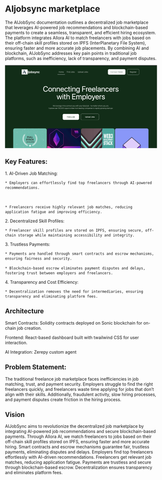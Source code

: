 # AIjobsync marketplace

The AIJobSync documentation outlines a decentralized job marketplace that leverages AI-powered job recommendations and blockchain-based payments to create a seamless, transparent, and efficient hiring ecosystem. The platform integrates Allora AI to match freelancers with jobs based on their off-chain skill profiles stored on IPFS (InterPlanetary File System), ensuring faster and more accurate job placements. By combining AI and blockchain, AIJobSync addresses key pain points in traditional job platforms, such as inefficiency, lack of transparency, and payment disputes.

![alt text](<Screenshot 2025-03-14 at 13.32.01.png>)

## Key Features:
<bold> 1. AI-Driven Job Matching: </bold>

    * Employers can effortlessly find top freelancers through AI-powered recommendations.

 

    * Freelancers receive highly relevant job matches, reducing application fatigue and improving efficiency.

<bold>2. Decentralized Skill Profiles: </bold>

    * Freelancer skill profiles are stored on IPFS, ensuring secure, off-chain storage while maintaining accessibility and integrity.

<bold>3. Trustless Payments:</bold>


    * Payments are handled through smart contracts and escrow mechanisms, ensuring fairness and security.

    * Blockchain-based escrow eliminates payment disputes and delays, fostering trust between employers and freelancers.

<bold>4. Transparency and Cost Efficiency: </bold>

    * Decentralization removes the need for intermediaries, ensuring transparency and eliminating platform fees.




## Architecture
Smart Contracts: Solidity contracts deployed on Sonic blockchain for on-chain job creation.

Frontend: React-based dashboard built with twailwind CSS for user interaction.

AI Integration: Zerepy custom agent


## Problem Statement:
The traditional freelance job marketplace faces inefficiencies in job matching, trust, and payment security. Employers struggle to find the right freelancers quickly, and freelancers waste time applying for jobs that don’t align with their skills. Additionally, fraudulent activity, slow hiring processes, and payment disputes create friction in the hiring process.


## Vision
AIJobSync aims to revolutionize the decentralized job marketplace by integrating AI-powered job recommendations and secure blockchain-based payments. Through Allora AI, we match freelancers to jobs based on their off-chain skill profiles stored on IPFS, ensuring faster and more accurate hiring. Smart contracts and escrow mechanisms guarantee fair, trustless payments, eliminating disputes and delays.
Employers find top freelancers effortlessly with AI-driven recommendations.
Freelancers get relevant job matches, reducing application fatigue.
Payments are trustless and secure through blockchain-based escrow.
Decentralization ensures transparency and eliminates platform fees.


 